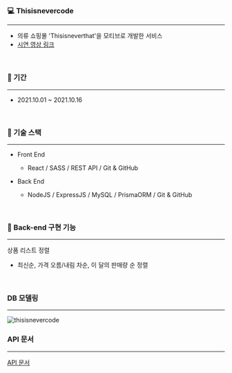 ### 💻 Thisisnevercode
---
- 의류 쇼핑몰 'Thisisneverthat'을 모티브로 개발한 서비스
- [시연 영상 링크](https://www.youtube.com/watch?v=JCl6fWud_Xw&t=2s)
<br>

### 📆 기간
---
- 2021.10.01 ~ 2021.10.16
<br>

### 📗 기술 스택
---
- Front End
    - React / SASS / REST API / Git & GitHub

- Back End
    - NodeJS / ExpressJS / MySQL / PrismaORM / Git & GitHub
<br>

### 🌈 Back-end 구현 기능
---

상품 리스트 정렬
- 최신순, 가격 오름/내림 차순, 이 달의 판매량 순 정렬
<br>

### DB 모델링
---
![thisisnevercode](https://user-images.githubusercontent.com/81890292/137630227-ce64a667-bb65-4a43-8b04-dba5f07a4f87.png)
<br>

### API 문서
---
[API 문서](https://documenter.getpostman.com/view/16343905/UV5XjHso)
<br>

